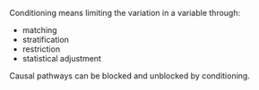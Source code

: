 Conditioning means limiting the variation in a variable through:
- matching
- stratification
- restriction
- statistical adjustment

Causal pathways can be blocked and unblocked by conditioning. 